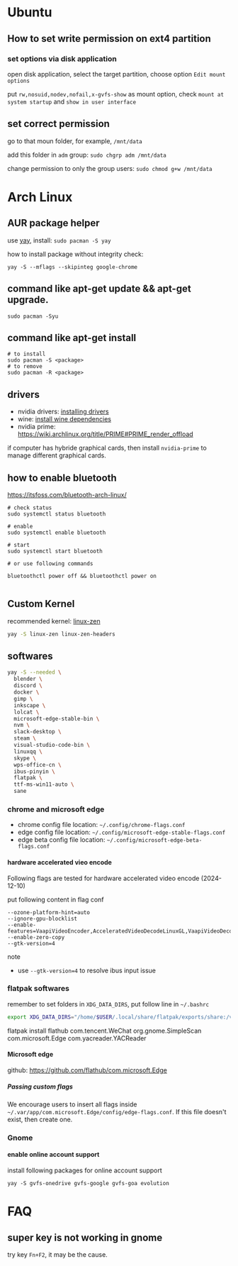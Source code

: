 # Ubuntu

## How to set write permission on ext4 partition

### set options via disk application
open disk application, select the target partition, choose option `Edit mount options`

put `rw,nosuid,nodev,nofail,x-gvfs-show` as mount option, 
check `mount at system startup` and `show in user interface`

## set correct permission

go to that moun folder, for example, `/mnt/data`

add this folder in `adm` group: `sudo chgrp adm /mnt/data`

change permission to only the group users: `sudo chmod g+w /mnt/data`

# Arch Linux

## AUR package helper

use [yay](https://github.com/Jguer/yay), install: ``sudo pacman -S yay``

how to install package without integrity check:

```shell
yay -S --mflags --skipinteg google-chrome
```

## command like apt-get update && apt-get upgrade.

```shell
sudo pacman -Syu
```

## command like apt-get install <package>
  
  ```shell
  # to install
  sudo pacman -S <package>
  # to remove
  sudo pacman -R <package>
  ```

## drivers

- nvidia drivers: [installing drivers](https://github.com/lutris/docs/blob/master/InstallingDrivers.md#arch--manjaro--other-arch-linux-derivatives)
- wine: [install wine dependencies](https://github.com/lutris/docs/blob/master/WineDependencies.md)
- nvidia prime: https://wiki.archlinux.org/title/PRIME#PRIME_render_offload

if computer has hybride graphical cards, then install `nvidia-prime` to manage different graphical cards.

## how to enable bluetooth

https://itsfoss.com/bluetooth-arch-linux/

```shell
# check status
sudo systemctl status bluetooth

# enable
sudo systemctl enable bluetooth

# start
sudo systemctl start bluetooth

# or use following commands

bluetoothctl power off && bluetoothctl power on


```

## Custom Kernel

recommended kernel: [linux-zen](https://archlinux.org/packages/extra/x86_64/linux-zen/)

```bash
yay -S linux-zen linux-zen-headers
```


## softwares

```bash
yay -S --needed \
  blender \
  discord \
  docker \
  gimp \
  inkscape \
  lolcat \
  microsoft-edge-stable-bin \
  nvm \
  slack-desktop \
  steam \
  visual-studio-code-bin \
  linuxqq \
  skype \
  wps-office-cn \
  ibus-pinyin \
  flatpak \
  ttf-ms-win11-auto \
  sane
```


### chrome and microsoft edge

- chrome config file location: `~/.config/chrome-flags.conf`
- edge config file location: `~/.config/microsoft-edge-stable-flags.conf`
- edge beta config file location: `~/.config/microsoft-edge-beta-flags.conf`

#### hardware accelerated vieo encode

Following flags are tested for hardware accelerated video encode (2024-12-10)

put following content in flag conf

```
--ozone-platform-hint=auto
--ignore-gpu-blocklist
--enable-features=VaapiVideoEncoder,AcceleratedVideoDecodeLinuxGL,VaapiVideoDecoder,VaapiIgnoreDriverChecks
--enable-zero-copy
--gtk-version=4
```

note

- use `--gtk-version=4` to resolve ibus input issue

### flatpak softwares

remember to set folders in `XDG_DATA_DIRS`, put follow line in `~/.bashrc`

```bash
export XDG_DATA_DIRS="/home/$USER/.local/share/flatpak/exports/share:/var/lib/flatpak/exports/share:$XDG_DATA_DIRS"
```


flatpak install flathub com.tencent.WeChat org.gnome.SimpleScan com.microsoft.Edge com.yacreader.YACReader

#### Microsoft edge

github: https://github.com/flathub/com.microsoft.Edge

##### Passing custom flags

We encourage users to insert all flags inside `~/.var/app/com.microsoft.Edge/config/edge-flags.conf`. If this file doesn't exist, then create one. 


### Gnome

#### enable online account support

install following packages for online account support

```
yay -S gvfs-onedrive gvfs-google gvfs-goa evolution
```

# FAQ

## super key is not working in gnome

try key `Fn+F2`, it may be the cause.
